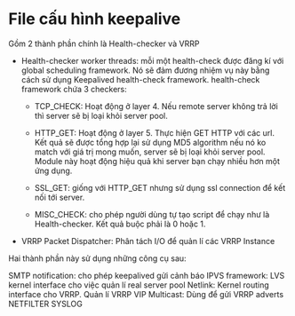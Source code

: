 # File cấu hình keepalive

Gồm 2 thành phần chính là Health-checker và VRRP 

- Health-checker worker threads: mỗi một health-check được đăng kí với global scheduling framework. Nó sẽ đảm đương nhiệm vụ này bằng cách sử dụng Keepalived health-check framework. health-check framework chứa 3 checkers:

  - TCP_CHECK: Hoạt động ở layer 4. Nếu remote server không trả lời thì server sẽ bị loại khỏi server pool.
  
  - HTTP_GET: Hoạt động ở layer 5. Thực hiện GET HTTP với các url. Kết quả sẽ được tổng hợp lại sử dụng MD5 algorithm nếu nó ko match với giá trị mong muốn, server sẽ bị loại khỏi server pool. Module này hoạt động hiệu quả khi server bạn chạy nhiều hơn một ứng dụng.
  
  - SSL_GET: giống với HTTP_GET nhưng sử dụng ssl connection để kết nối tới server.
  
  - MISC_CHECK: cho phép người dùng tự tạo script để chạy như là Health-checker. Kết quả buộc phải là 0 hoặc 1.

- VRRP Packet Dispatcher: Phân tách I/O để quản lí các VRRP Instance

Hai thành phần này sử dụng những công cụ sau:

SMTP notification: cho phép keepalived gửi cảnh báo
IPVS framework: LVS kernel interface cho việc quản lí real server pool
Netlink: Kernel routing interface cho VRRP. Quản lí VRRP VIP
Multicast: Dùng để gửi VRRP adverts
NETFILTER
SYSLOG
